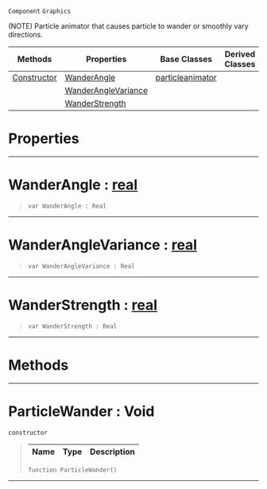  `Component` `Graphics`



(NOTE) Particle animator that causes particle to wander or smoothly vary directions.

|Methods|Properties|Base Classes|Derived Classes|
|---|---|---|---|
|[ Constructor](https://plasmaengine.github.io/PlasmaDocs/Plasma1/C++/code_reference/class_reference/particlewander.markdown#particlewander-void)|[ WanderAngle](https://plasmaengine.github.io/PlasmaDocs/Plasma1/C++/code_reference/class_reference/particlewander.markdown#wanderangle-plasma-engine)|[particleanimator](https://plasmaengine.github.io/PlasmaDocs/Plasma1/C++/code_reference/class_reference/particleanimator.markdown)| |
| |[ WanderAngleVariance](https://plasmaengine.github.io/PlasmaDocs/Plasma1/C++/code_reference/class_reference/particlewander.markdown#wanderanglevariance-plasma)| | |
| |[ WanderStrength](https://plasmaengine.github.io/PlasmaDocs/Plasma1/C++/code_reference/class_reference/particlewander.markdown#wanderstrength-plasma-engi)| | |


 #  Properties


---  
 #  WanderAngle : [real](https://plasmaengine.github.io/PlasmaDocs/Plasma1/C++/code_reference/lightning_base_types/real.markdown)

> 
> ``` lang=cpp, name=Lightning
> var WanderAngle : Real


---  
 #  WanderAngleVariance : [real](https://plasmaengine.github.io/PlasmaDocs/Plasma1/C++/code_reference/lightning_base_types/real.markdown)

> 
> ``` lang=cpp, name=Lightning
> var WanderAngleVariance : Real


---  
 #  WanderStrength : [real](https://plasmaengine.github.io/PlasmaDocs/Plasma1/C++/code_reference/lightning_base_types/real.markdown)

> 
> ``` lang=cpp, name=Lightning
> var WanderStrength : Real


---  
 #  Methods


---  
 #  ParticleWander : Void

 `constructor`

> 
> |Name|Type|Description|
> |---|---|---|
> ``` lang=cpp, name=Lightning
> function ParticleWander()
> ``` 


---  
 

 